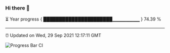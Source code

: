 ### Hi there 👋

⏳ Year progress { ██████████████████████▁▁▁▁▁▁▁▁ } 74.39 %

---

⏰ Updated on Wed, 29 Sep 2021 12:17:11 GMT

![Progress Bar CI](https://github.com/liununu/liununu/workflows/Progress%20Bar%20CI/badge.svg)
